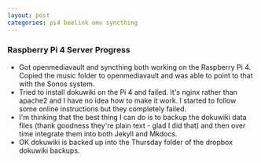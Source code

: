 ```yaml
---
layout: post
categories: pi4 beelink omv syncthing
---
```

### Raspberry Pi 4 Server Progress

* Got openmediavault and syncthing both working on the Raspberry Pi 4. Copied the music folder to openmediavault and was able to point to that with the Sonos system. 
* Tried to install dokuwiki on the Pi 4 and failed. It's nginx rather than apache2 and I have no idea how to make it work. I started to follow some online instructions but they completely failed. 
* I'm thinking that the best thing I can do is to backup the dokuwiki data files (thank goodness they're plain text - glad I did that) and then over time integrate them into both Jekyll and Mkdocs. 
* OK dokuwiki is backed up into the Thursday folder of the dropbox dokuwiki backups.

